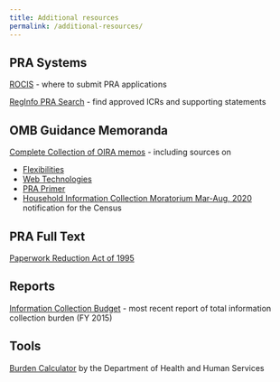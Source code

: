 ```yaml
---
title: Additional resources
permalink: /additional-resources/
---
```


## PRA Systems
[ROCIS](https://www.rocis.gov/rocis/login.do) - where to submit PRA applications

[RegInfo PRA Search](https://www.reginfo.gov/public/do/PRASearch) - find approved ICRs and supporting statements

## OMB Guidance Memoranda

[Complete Collection of OIRA memos](https://www.whitehouse.gov/omb/information-regulatory-affairs/federal-collection-information/) - including sources on 
 * [Flexibilities](https://www.whitehouse.gov/sites/whitehouse.gov/files/omb/inforeg/inforeg/pra_flexibilities_memo_7_22_16_finalI.pdf) 
 * [Web Technologies](https://www.whitehouse.gov/sites/whitehouse.gov/files/omb/inforeg/inforeg/memos/2014/web-based-interactive-technologies-data-search-tools-calculators-paperwork-reduction-act.pdf)
 * [PRA Primer](https://www.whitehouse.gov/sites/whitehouse.gov/files/omb/assets/inforeg/PRAPrimer_04072010.pdf)
 * [Household Information Collection Moratorium Mar-Aug, 2020](https://www.whitehouse.gov/wp-content/uploads/2018/10/2020_Memo_Minimizing_Household_Surveys.pdf) notification for the Census

## PRA Full Text
[Paperwork Reduction Act of 1995](https://www.govinfo.gov/content/pkg/PLAW-104publ13/html/PLAW-104publ13.htm)

## Reports
[Information Collection Budget](https://www.whitehouse.gov/sites/whitehouse.gov/files/omb/inforeg/inforeg/icb/icb_2016.pdf) - most recent report of total information collection burden (FY 2015)


## Tools
[Burden Calculator](https://repository.usaspending.gov/cder_library/authorized/burden_calculator) by the Department of Health and Human Services
